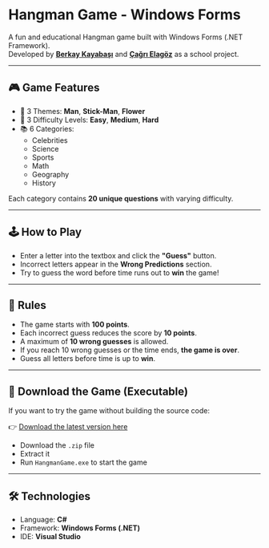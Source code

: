 # Hangman Game - Windows Forms

A fun and educational Hangman game built with Windows Forms (.NET Framework).  
Developed by [**Berkay Kayabaşı**](https://github.com/berkaykyb) and [**Çağrı Elagöz**](https://github.com/cagrielagozz) as a school project.

---

## 🎮 Game Features

- 🎨 3 Themes: **Man**, **Stick-Man**, **Flower**
- 🔢 3 Difficulty Levels: **Easy**, **Medium**, **Hard**
- 📚 6 Categories:
  - Celebrities
  - Science
  - Sports
  - Math
  - Geography
  - History

Each category contains **20 unique questions** with varying difficulty.

---

## 🕹️ How to Play

- Enter a letter into the textbox and click the **"Guess"** button.
- Incorrect letters appear in the **Wrong Predictions** section.
- Try to guess the word before time runs out to **win** the game!

---

## 📜 Rules

- The game starts with **100 points**.
- Each incorrect guess reduces the score by **10 points**.
- A maximum of **10 wrong guesses** is allowed.
- If you reach 10 wrong guesses or the time ends, **the game is over**.
- Guess all letters before time is up to **win**.

---

## 🧩 Download the Game (Executable)

If you want to try the game without building the source code:

👉 [Download the latest version here](https://github.com/berkaykyb/hangman-game/releases/latest)

- Download the `.zip` file
- Extract it
- Run `HangmanGame.exe` to start the game

---

## 🛠️ Technologies

- Language: **C#**
- Framework: **Windows Forms (.NET)**
- IDE: **Visual Studio**

